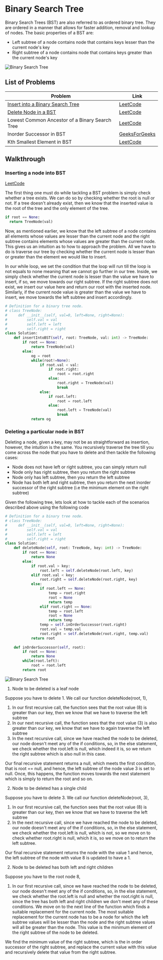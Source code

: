 # Binary Search Tree

Binary Search Trees (BST) are also referred to as ordered binary tree. They are ordered in a manner that allows for faster addition, removal and lookup of nodes. The basic properties of a BST are:

* Left subtree of a node contains node that contains keys lesser than the current node's key
* Right subtree of a node contains node that contains keys greater than the current node's key

![Binary Search Tree](https://upload.wikimedia.org/wikipedia/commons/d/da/Binary_search_tree.svg)

## List of Problems

| Problem                                        | Link |
|------------------------------------------------|------|
| [Insert into a Binary Search Tree](#inserting-a-node-into-bst)               | [LeetCode](https://leetcode.com/problems/insert-into-a-binary-search-tree/)|
| [Delete Node in a BST](#deleting-a-particular-node-in-bst)                           | [LeetCode](https://leetcode.com/problems/delete-node-in-a-bst/)|
| Lowest Common Ancestor of a Binary Search Tree | [LeetCode](https://leetcode.com/problems/lowest-common-ancestor-of-a-binary-search-tree/)     |
| Inorder Successor in BST                       | [GeeksForGeeks](https://practice.geeksforgeeks.org/problems/inorder-successor-in-bst/1)|
| Kth Smallest Element in BST                    | [LeetCode](https://leetcode.com/problems/kth-smallest-element-in-a-bst/)    |

## Walkthrough

### Inserting a node into BST

[LeetCode](https://leetcode.com/problems/insert-into-a-binary-search-tree/)

The first thing one must do while tackling a BST problem is simply check whether a tree exists. We can do so by checking whether the root is null or not. If a tree doesn't already exist, then we know that the inserted value is the root of the tree and the only element of the tree.

```python
if root == None:
  return TreeNode(val)
```
Now, as mentioned earlier, we know that the left subtree of a node contains all elements whose values are lesser than the current node and the right subtree contains elements whose values are greater than the current node. This gives us an intuition as to how to approach the problem. All we have to do is traverse our tree by checking whether the current node is lesser than or greater than the element we would like to insert. 

In our while loop, we set the condition that the loop will run till the loop is not equals to none meaning that we cannot go further in our tree. Inside, we simply check whether the current node is lesser than the value we have to insert, if so, we move towards our right subtree. If the right subtree does not exist, we insert our value here and return our root with the inserted node. Similarly, if the current node value is greater than the value we have to insert, we move towards the left subtree and insert accordingly. 

```python
# Definition for a binary tree node.
# class TreeNode:
#     def __init__(self, val=0, left=None, right=None):
#         self.val = val
#         self.left = left
#         self.right = right
class Solution:
    def insertIntoBST(self, root: TreeNode, val: int) -> TreeNode:
        if root == None:
            return TreeNode(val)
        else:
            og = root
            while(root!=None):
                if root.val < val:
                    if root.right:
                        root = root.right
                    else:
                        root.right = TreeNode(val)
                        break
                else:
                    if root.left:
                        root = root.left
                    else:
                        root.left = TreeNode(val)
                        break
            return og
```

### Deleting a particular node in BST

Deleting a node, given a key, may not be as straightforward as insertion, however, the intuition is the same. You recursively traverse the tree till you come across the node that you have to delete and then tackle the following cases:
* Node does not have left or right subtree, you can simply return null
* Node only has right subtree, then you return the right subtree
* Node only has left subtree, then you return the left subtree
* Node has both left and right subtree, then you return the next inorder successor of the right subtree (i.e the minimum element on the right subtree)

Given the following tree, lets look at how to tackle each of the scenarios described above using the following code

```python
# Definition for a binary tree node.
# class TreeNode:
#     def __init__(self, val=0, left=None, right=None):
#         self.val = val
#         self.left = left
#         self.right = right
class Solution:
    def deleteNode(self, root: TreeNode, key: int) -> TreeNode:
        if root == None:
            return None
        else:
            if root.val > key:
                root.left = self.deleteNode(root.left, key)
            elif root.val < key:
                root.right = self.deleteNode(root.right, key)
            else:
                if root.left == None:
                    temp = root.right
                    root = None
                    return temp
                elif root.right == None:
                    temp = root.left
                    root = None
                    return temp
                temp = self.inOrderSuccessor(root.right)
                root.val = temp.val
                root.right = self.deleteNode(root.right, temp.val)
            return root
    
    def inOrderSuccessor(self, root):
        if root == None:
            return None
        while(root.left):
            root = root.left
        return root                   
```

![Binary Search Tree](https://upload.wikimedia.org/wikipedia/commons/d/da/Binary_search_tree.svg)

1. Node to be deleted is a leaf node

  Suppose you have to delete 1. We call our function deleteNode(root, 1), 
  
  1. In our first recursive call, the function sees that the root value (8) is greater than our key, then we know that we have to traverse the left subtree
  2. In our next recursive call, the function sees that the root value (3) is also greater than our key, we know that we have to again traverse the left subtree
  3. In the next recursive call, since we have reached the node to be deleted, our node doesn't meet any of the if conditions, so, in the else statement, we check whether the root.left is null, which indeed it is, so we return the right subtree which is also null in this case.
  
  Our final recursive statement returns a null, which meets the first condition, that is root == null, and hence, the left subtree of the node value 3 is set to null. Once, this happens, the function moves towards the next statement which is simply to return the root and so on.
 
2. Node to be deleted has a single child

  Suppose you have to delete 3. We call our function deleteNode(root, 3), 
  
  1. In our first recursive call, the function sees that the root value (8) is greater than our key, then we know that we have to traverse the left subtree
  2. In the next recursive call, since we have reached the node to be deleted, our node doesn't meet any of the if conditions, so, in the else statement, we check whether the root.left is null, which is not, so we move on to check whether root.right is null, which it is, so we move on to return the left subtree. 
  
  Our final recursive statement returns the node with the value 1 and hence, the left subtree of the node with value 8 is updated to have a 1. 
  
2. Node to be deleted has both left and right children

  Suppose you have to the root node 8, 
  
  1. In our first recursive call, since we have reached the node to be deleted, our node doesn't meet any of the if conditions, so, in the else statement, we check whether the root.left is null and whether the root.right is null, since the tree has both left and right children we don't meet any of these conditions. We move on to the next line of the function which finds a suitable replacement for the current node. The most suitable replacement for the current node has to be a node for which the left subtree values will be lesser than the node and the right subtree values will all be greater than the node. This value is the minimum element of the right subtree of the node to be deleted. 
  
  We find the minimum value of the right subtree, which is the in order successor of the right subtree, and replace the current value with this value and recursively delete that value from the right subtree.
 

 
 



